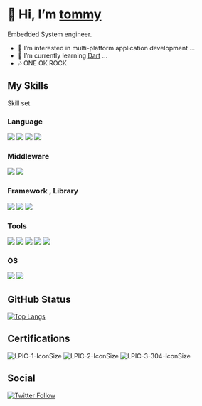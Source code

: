 # 👋 Hi, I’m [tommy](https://github.com/tommylife88)
Embedded System engineer.

* 👀 I’m interested in multi-platform application development ...
* 🌱 I’m currently learning [Dart](https://flutter.dev/) ...
* 🎶 ONE OK ROCK

## My Skills
Skill set

### Language
<img src="https://img.shields.io/badge/-C-A8B9CC.svg?logo=C&style=flat"> <img src="https://img.shields.io/badge/-C++-00599C.svg?logo=C%2B%2B&style=flat"> <img src="https://img.shields.io/badge/-Javascript-276DC3.svg?logo=javascript&style=flat"> <img src="https://img.shields.io/badge/-TypeScript-007ACC.svg?logo=typescript&style=flat">

### Middleware
<img src="https://img.shields.io/badge/-ROS-22314E.svg?logo=ros&style=flat"> <img src="https://img.shields.io/badge/-Vagrant-1563FF.svg?logo=vagrant&style=flat">

### Framework , Library
<img src="https://img.shields.io/badge/-Qt-41CD52.svg?logo=qt&style=flat"> <img src="https://img.shields.io/badge/-Node.js-339933.svg?logo=node.js&style=flat"> <img src="https://img.shields.io/badge/-React-555.svg?logo=react&style=flat">

### Tools
<img src="https://img.shields.io/badge/-Git-F05032.svg?logo=git&style=flat">  <img src="https://img.shields.io/badge/-GitHub-181717.svg?logo=github&style=flat"> <img src="https://img.shields.io/badge/-GitLab-FCA121.svg?logo=gitlab&style=flat"> <img src="https://img.shields.io/badge/-Docker-EEE.svg?logo=docker&style=flat"> <img src="https://img.shields.io/badge/-Visual%20Studio%20Code-007ACC.svg?logo=visual-studio-code&style=flat">

### OS
<img src="https://img.shields.io/badge/-Windows-0078D6.svg?logo=windows&style=flat"> <img src="https://img.shields.io/badge/-Linux-FCC624.svg?logo=linux&style=flat"> 

## GitHub Status
[![Top Langs](https://github-readme-stats.vercel.app/api/top-langs/?username=tommylife88&layout=compact)](https://github.com/anuraghazra/github-readme-stats)

## Certifications
![LPIC-1-IconSize](https://user-images.githubusercontent.com/29136901/116383075-7c876f00-a851-11eb-98ce-1c4058e2a8ab.png) ![LPIC-2-IconSize](https://user-images.githubusercontent.com/29136901/116383126-8a3cf480-a851-11eb-91eb-2dd57390c293.png) ![LPIC-3-304-IconSize](https://user-images.githubusercontent.com/29136901/116383157-9032d580-a851-11eb-84b5-f27c76a3b94c.png)

## Social
[![Twitter Follow](https://img.shields.io/twitter/follow/TommyLife88?style=social)](https://twitter.com/TommyLife88)
